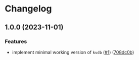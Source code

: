 # Changelog

## 1.0.0 (2023-11-01)


### Features

* implement minimal working version of `kvdb` ([#1](https://github.com/adowair/kvdb/issues/1)) ([708dc0b](https://github.com/adowair/kvdb/commit/708dc0b57df984a9598e58bac4a23015436e714f))
